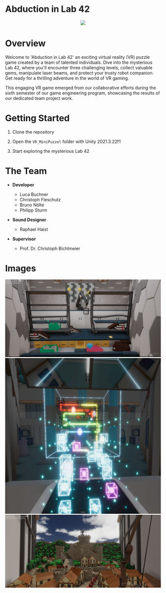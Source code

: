 # Abduction in Lab 42

<p align="middle">
<img src="./Presskit/Abduction%20in%20Lab%2042%20Poster.png" width="700">
</p>

# Overview 

Welcome to 'Abduction in Lab 42' an exciting virtual reality (VR) puzzle game created by a team of talented individuals. Dive into the mysterious Lab 42, where you'll encounter three challenging levels, collect valuable gems, manipulate laser beams, and protect your trusty robot companion. Get ready for a thrilling adventure in the world of VR gaming.

This engaging VR game emerged from our collaborative efforts during the sixth semester of our game engineering program, showcasing the results of our dedicated team project work.

# Getting Started

1. Clone the repository
   
2. Open the `VR_MiniPuzzel` folder with Unity 2021.3.22f1

3. Start exploring the mysterious Lab 42

# The Team

- **Developer**
    - Luca Buchner
    - Christoph Fleschutz
    - Bruno Nölte
    - Philipp Sturm
      
- **Sound Designer**
    - Raphael Haist
      
- **Supervisor**
    - Prof. Dr. Christoph Bichlmeier

# Images

<img src="Presskit/Screenshots/Abduction%20in%20Lab%2042%20Level0.png" />
<img src="Presskit/Screenshots/Abduction%20in%20Lab%2042%20Level1.jpeg" /> 
<img src="Presskit/Screenshots/Abduction%20in%20Lab%2042%20Level2.png" />

